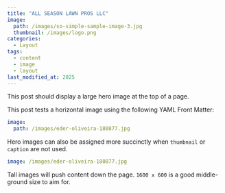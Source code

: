 ```yaml
---
title: "ALL SEASON LAWN PROS LLC"
image: 
  path: /images/so-simple-sample-image-3.jpg
  thumbnail: /images/logo.png
categories:
  - Layout
tags:
  - content
  - image
  - layout
last_modified_at: 2025
---
```


This post should display a large hero image at the top of a page.

This post tests a horizontal image using the following YAML Front Matter:

```yaml
image:
  path: /images/eder-oliveira-180877.jpg
```

Hero images can also be assigned more succinctly when `thumbnail` or `caption` are not used.

```yaml
image: /images/eder-oliveira-180877.jpg
```

Tall images will push content down the page. `1600 x 600` is a good middle-ground size to aim for.
